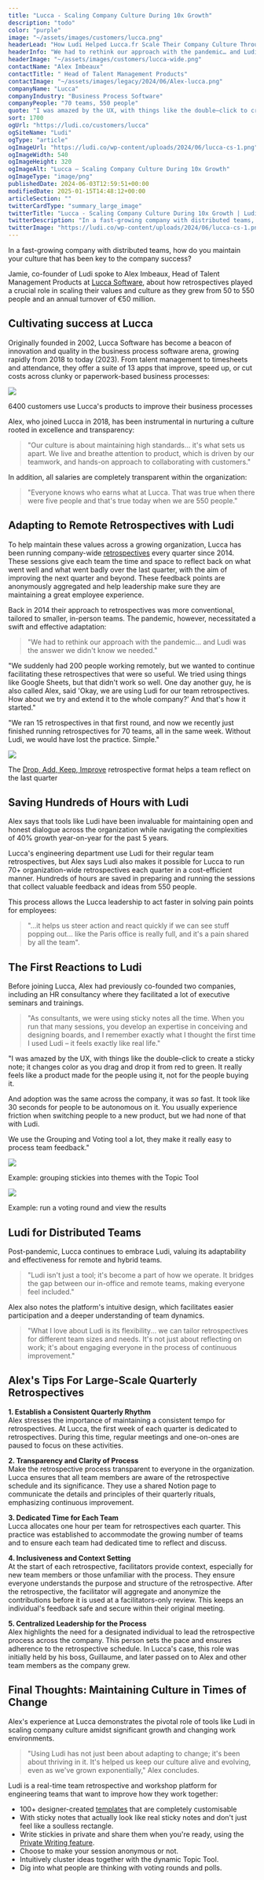 ```yaml
---
title: "Lucca - Scaling Company Culture During 10x Growth"
description: "todo"
color: "purple"
image: "~/assets/images/customers/lucca.png"
headerLead: "How Ludi Helped Lucca.fr Scale Their Company Culture Through 10x Growth"
headerInfo: "We had to rethink our approach with the pandemic… and Ludi was the answer we didn't know we needed."
headerImage: "~/assets/images/customers/lucca-wide.png"
contactName: "Alex Imbeaux"
contactTitle: " Head of Talent Management Products"
contactImage: "~/assets/images/legacy/2024/06/Alex-lucca.png"
companyName: "Lucca"
companyIndustry: "Business Process Software"
companyPeople: "70 teams, 550 people"
quote: "I was amazed by the UX, with things like the double–click to create a sticky note; it changes color as you drag and drop it from red to green. It really feels like a product made for the people using it, not for the people buying it."
sort: 1700
ogUrl: "https://ludi.co/customers/lucca"
ogSiteName: "Ludi"
ogType: "article"
ogImageUrl: "https://ludi.co/wp-content/uploads/2024/06/lucca-cs-1.png"
ogImageWidth: 540
ogImageHeight: 320
ogImageAlt: "Lucca – Scaling Company Culture During 10x Growth"
ogImageType: "image/png"
publishedDate: 2024-06-03T12:59:51+00:00
modifiedDate: 2025-01-15T14:48:12+00:00
articleSection: ""
twitterCardType: "summary_large_image"
twitterTitle: "Lucca - Scaling Company Culture During 10x Growth | Ludi"
twitterDescription: "In a fast-growing company with distributed teams, how do you maintain your culture that has been key to the company success?"
twitterImage: "https://ludi.co/wp-content/uploads/2024/06/lucca-cs-1.png"
---
```


In a fast-growing company with distributed teams, how do you maintain your culture that has been key to the company success?

Jamie, co-founder of Ludi spoke to Alex Imbeaux, Head of Talent Management Products at [Lucca Software](https://www.lucca-hr.com/), about how retrospectives played a crucial role in scaling their values and culture as they grew from 50 to 550 people and an annual turnover of €50 million.

## Cultivating success at Lucca

Originally founded in 2002, Lucca Software has become a beacon of innovation and quality in the business process software arena, growing rapidly from 2018 to today (2023). From talent management to timesheets and attendance, they offer a suite of 13 apps that improve, speed up, or cut costs across clunky or paperwork-based business processes:

![](https://ludi.co/wp-content/uploads/2023/11/image-1-1-1024x331.png)

6400 customers use Lucca's products to improve their business processes

Alex, who joined Lucca in 2018, has been instrumental in nurturing a culture rooted in excellence and transparency:

> "Our culture is about maintaining high standards… it's what sets us apart. We live and breathe attention to product, which is driven by our teamwork, and hands-on approach to collaborating with customers."

In addition, all salaries are completely transparent within the organization:

> "Everyone knows who earns what at Lucca. That was true when there were five people and that's true today when we are 550 people."

## Adapting to Remote Retrospectives with Ludi

To help maintain these values across a growing organization, Lucca has been running company-wide [retrospectives](/agile-retrospectives) every quarter since 2014. These sessions give each team the time and space to reflect back on what went well and what went badly over the last quarter, with the aim of improving the next quarter and beyond. These feedback points are anonymously aggregated and help leadership make sure they are maintaining a great employee experience.

Back in 2014 their approach to retrospectives was more conventional, tailored to smaller, in-person teams. The pandemic, however, necessitated a swift and effective adaptation:

> "We had to rethink our approach with the pandemic… and Ludi was the answer we didn't know we needed."

"We suddenly had 200 people working remotely, but we wanted to continue facilitating these retrospectives that were so useful. We tried using things like Google Sheets, but that didn't work so well. One day another guy, he is also called Alex, said 'Okay, we are using Ludi for our team retrospectives. How about we try and extend it to the whole company?' And that's how it started."

"We ran 15 retrospectives in that first round, and now we recently just finished running retrospectives for 70 teams, all in the same week. Without Ludi, we would have lost the practice. Simple."

[![](https://ludi.co/wp-content/uploads/2023/11/image-4-1024x699.png)](https://ludi.co/templates/drop-add-keep-improve-retrospective)

The [Drop, Add, Keep, Improve](https://ludi.co/templates/drop-add-keep-improve-retrospective) retrospective format helps a team reflect on the last quarter

## Saving Hundreds of Hours with Ludi

Alex says that tools like Ludi have been invaluable for maintaining open and honest dialogue across the organization while navigating the complexities of 40% growth year-on-year for the past 5 years.

Lucca's engineering department use Ludi for their regular team retrospectives, but Alex says Ludi also makes it possible for Lucca to run 70+ organization-wide retrospectives each quarter in a cost-efficient manner. Hundreds of hours are saved in preparing and running the sessions that collect valuable feedback and ideas from 550 people.

This process allows the Lucca leadership to act faster in solving pain points for employees:

> "...it helps us steer action and react quickly if we can see stuff popping out... like the Paris office is really full, and it's a pain shared by all the team".

## The First Reactions to Ludi

Before joining Lucca, Alex had previously co-founded two companies, including an HR consultancy where they facilitated a lot of executive seminars and trainings.

> "As consultants, we were using sticky notes all the time. When you run that many sessions, you develop an expertise in conceiving and designing boards, and I remember exactly what I thought the first time I used Ludi – it feels exactly like real life."

"I was amazed by the UX, with things like the double–click to create a sticky note; it changes color as you drag and drop it from red to green. It really feels like a product made for the people using it, not for the people buying it.

And adoption was the same across the company, it was _so_ fast. It took like 30 seconds for people to be autonomous on it. You usually experience friction when switching people to a new product, but we had none of that with Ludi.

We use the Grouping and Voting tool a lot, they make it really easy to process team feedback."

![](https://ludi.co/wp-content/uploads/2023/11/image-1024x683.png)

Example: grouping stickies into themes with the Topic Tool

![](https://ludi.co/wp-content/uploads/2023/11/image-1-1024x498.png)

Example: run a voting round and view the results

## Ludi for Distributed Teams

Post-pandemic, Lucca continues to embrace Ludi, valuing its adaptability and effectiveness for remote and hybrid teams.

> "Ludi isn't just a tool; it's become a part of how we operate. It bridges the gap between our in-office and remote teams, making everyone feel included."

Alex also notes the platform's intuitive design, which facilitates easier participation and a deeper understanding of team dynamics.

> "What I love about Ludi is its flexibility... we can tailor retrospectives for different team sizes and needs. It's not just about reflecting on work; it's about engaging everyone in the process of continuous improvement."

## Alex's Tips For Large-Scale Quarterly Retrospectives

**1\. Establish a Consistent Quarterly Rhythm**  
Alex stresses the importance of maintaining a consistent tempo for retrospectives. At Lucca, the first week of each quarter is dedicated to retrospectives. During this time, regular meetings and one-on-ones are paused to focus on these activities.

**2\. Transparency and Clarity of Process**  
Make the retrospective process transparent to everyone in the organization. Lucca ensures that all team members are aware of the retrospective schedule and its significance. They use a shared Notion page to communicate the details and principles of their quarterly rituals, emphasizing continuous improvement.

**3\. Dedicated Time for Each Team**  
Lucca allocates one hour per team for retrospectives each quarter. This practice was established to accommodate the growing number of teams and to ensure each team had dedicated time to reflect and discuss.

**4\. Inclusiveness and Context Setting**  
At the start of each retrospective, facilitators provide context, especially for new team members or those unfamiliar with the process. They ensure everyone understands the purpose and structure of the retrospective. After the retrospective, the facilitator will aggregate and anonymize the contributions before it is used at a facilitators-only review. This keeps an individual's feedback safe and secure within their original meeting.

**5\. Centralized Leadership for the Process**  
Alex highlights the need for a designated individual to lead the retrospective process across the company. This person sets the pace and ensures adherence to the retrospective schedule. In Lucca's case, this role was initially held by his boss, Guillaume, and later passed on to Alex and other team members as the company grew.

## Final Thoughts: Maintaining Culture in Times of Change

Alex's experience at Lucca demonstrates the pivotal role of tools like Ludi in scaling company culture amidst significant growth and changing work environments.

> "Using Ludi has not just been about adapting to change; it's been about thriving in it. It's helped us keep our culture alive and evolving, even as we've grown exponentially," Alex concludes.

Ludi is a real-time team retrospective and workshop platform for engineering teams that want to improve how they work together:

- 100+ designer-created [templates](https://ludi.co/templates) that are completely customisable
- With sticky notes that actually look like real sticky notes and don't just feel like a soulless rectangle.
- Write stickies in private and share them when you're ready, using the [Private Writing feature](/features/agile-teams).
- Choose to make your session anonymous or not.
- Intuitively cluster ideas together with the dynamic Topic Tool.
- Dig into what people are thinking with voting rounds and polls.
